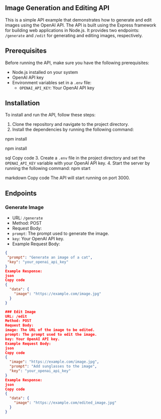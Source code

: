 ## Image Generation and Editing API
This is a simple API example that demonstrates how to generate and edit images using the OpenAI API. The API is built using the Express framework for building web applications in Node.js. It provides two endpoints: `/generate` and `/edit` for generating and editing images, respectively.

## Prerequisites
Before running the API, make sure you have the following prerequisites:
- Node.js installed on your system
- OpenAI API key
- Environment variables set in a `.env` file:
  - `OPENAI_API_KEY`: Your OpenAI API key

## Installation
To install and run the API, follow these steps:
1. Clone the repository and navigate to the project directory.
2. Install the dependencies by running the following command:

npm install

npm install

sql
Copy code
3. Create a `.env` file in the project directory and set the `OPENAI_API_KEY` variable with your OpenAI API key.
4. Start the server by running the following command:
npm start

markdown
Copy code
The API will start running on port 3000.

## Endpoints
### Generate Image
- URL: `/generate`
- Method: POST
- Request Body:
- `prompt`: The prompt used to generate the image.
- `key`: Your OpenAI API key.
- Example Request Body:
```json
{
 "prompt": "Generate an image of a cat",
 "key": "your_openai_api_key"
}
Example Response:
json
Copy code
{
  "data": {
    "image": "https://example.com/image.jpg"
  }
}

### Edit Image
URL: /edit
Method: POST
Request Body:
image: The URL of the image to be edited.
prompt: The prompt used to edit the image.
key: Your OpenAI API key.
Example Request Body:
json
Copy code
{
  "image": "https://example.com/image.jpg",
  "prompt": "Add sunglasses to the image",
  "key": "your_openai_api_key"
}
Example Response:
json
Copy code
{
  "data": {
    "image": "https://example.com/edited_image.jpg"
  }
}
